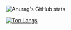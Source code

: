 ![Anurag's GitHub stats](https://github-readme-stats.vercel.app/api?username=MateK23&show_icons=true&theme=tokyonight)

[![Top Langs](https://github-readme-stats.vercel.app/api/top-langs/?username=MateK23&layout=compact)](https://github.com/anuraghazra/github-readme-stats)
<!--
**MateK23/MateK23** is a ✨ _special_ ✨ repository because its `README.md` (this file) appears on your GitHub profile.

Here are some ideas to get you started:

- 🔭 I’m currently working on ...
- 🌱 I’m currently learning ...
- 👯 I’m looking to collaborate on ...
- 🤔 I’m looking for help with ...
- 💬 Ask me about ...
- 📫 How to reach me: ...
- 😄 Pronouns: ...
- ⚡ Fun fact: ...
-->

